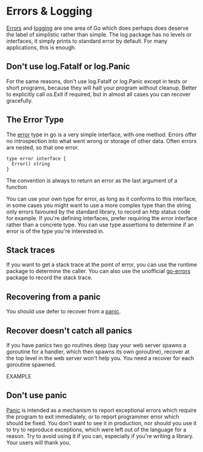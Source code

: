 # Errors & Logging

[Errors](https://blog.golang.org/error-handling-and-go) and [logging](https://golang.org/pkg/log/) are one area of Go which does perhaps does deserve the label of simplistic rather than simple. The log package has no levels or interfaces, it simply prints to standard error by default. For many applications, this is enough.

## Don't use log.Fatalf or log.Panic

For the same reasons, don't use log.Fatalf or log.Panic except in tests or short programs, because they will halt your program without cleanup. Better to explicitly call os.Exit if required, but in almost all cases you can recover gracefully.

## The Error Type

The [error](https://blog.golang.org/error-handling-and-go) type in go is a very simple interface, with one method. Errors offer no introspection into what went wrong or storage of other data. Often errors are nested, so that one error.

```
type error interface {
  Error() string
}
```

The convention is always to return an error as the last argument of a function

You can use your own type for error, as long as it conforms to this interface, in some cases you might want to use a more complex type than the string only errors favoured by the standard library, to record an http status code for example. If you're defining interfaces, prefer requiring the error interface rather than a concrete type. You can use type assertions to determine if an error is of the type you're interested in.

## Stack traces

If you want to get a stack trace at the point of error, you can use the runtime package to determine the caller. You can also use the unofficial [go-errors](https://github.com/go-errors/errors) package to record the stack trace.

## Recovering from a panic

You should use defer to recover from a [panic](https://blog.golang.org/defer-panic-and-recover).

## Recover doesn't catch all panics

If you have panics two go routines deep \(say your web server spawns a goroutine for a handler, which then spawns its own goroutine\), recover at the top level in the web server won't help you. You need a recover for each goroutine spawned.

EXAMPLE

## Don't use panic

[Panic](https://blog.golang.org/defer-panic-and-recover) is intended as a mechanism to report exceptional errors which require the program to exit immediately, or to report programmer error which should be fixed. You don't want to see it in production, nor should you use it to try to reproduce exceptions, which were left out of the language for a reason. Try to avoid using it if you can, especially if you're writing a library. Your users will thank you.



